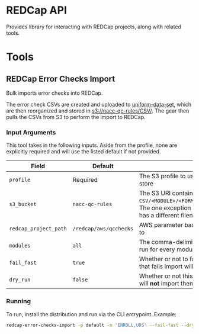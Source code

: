 # REDCap API

Provides library for interacting with REDCap projects, along with related tools.

# Tools

## REDCap Error Checks Import

Bulk imports error checks into REDCap.

The error check CSVs are created and uploaded to [uniform-data-set](https://github.com/naccdata/uniform-data-set), which are then reorganized and stored in [s3://nacc-qc-rules/CSV/](https://us-west-2.console.aws.amazon.com/s3/buckets/nacc-qc-rules?region=us-west-2&bucketType=general&prefix=CSV/&showversions=false). The gear then pulls the CSVs from S3 to perform the import to REDCap.

### Input Arguments

This tool takes in the following inputs. Aside from the profile, none are explicitly required and will use the listed default if not provided.

| Field | Default | Description |
| ----- | ------- | ----------- |
| `profile` | Required | The S3 profile to use - requires access to both the S3 bucket and parameter store |
| `s3_bucket` | `nacc-qc-rules` | The S3 URI containing the error check CSVs; expects files to be under `CSV/<MODULE>/<FORM_VER>/<PACKET>/form_<FORM_NAME>*error_checks_<TYPE>.csv`. The one exception is the enrollment form, which does not have a packet and has a different filename. |
| `redcap_project_path` | `/redcap/aws/qcchecks` | AWS parameter base path for the target REDCap project to import error checks to |
| `modules` | `all` | The comma-deliminated list of modules to perform the import for. If `all`, will run for every module directory found under `<checks_s3_bucket>/CSV` |
| `fail_fast` | `true` | Whether or not to fail fast during import - if set to true, any error check CSV that fails import will halt the gear |
| `dry_run` | `false` | Whether or not this is a dry run. If true, will pull and read the error checks but will **not** import them into REDCap |

### Running

To run, install the distribution and run via the CLI entrypoint. Example:
```bash
redcap-error-checks-import -p default -m 'ENROLL,UDS' --fail-fast --dry-run
```
